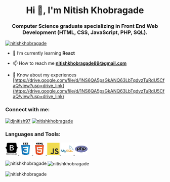 <h1 align="center">Hi 👋, I'm Nitish Khobragade</h1>
<h3 align="center">Computer Science graduate specializing in Front End Web Development (HTML, CSS, JavaScript, PHP, SQL).</h3>

<p align="left"> <a href="https://github.com/ryo-ma/github-profile-trophy"><img src="https://github-profile-trophy.vercel.app/?username=nitishkhobragade" alt="nitishkhobragade" /></a> </p>

- 🌱 I’m currently learning **React**

- 📫 How to reach me **nitishkhobragade89@gmail.com**

- 📄 Know about my experiences [https://drive.google.com/file/d/1NS6QA5psGkANQ63LbTqdvzTuRdU5CfaQ/view?usp=drive_link](https://drive.google.com/file/d/1NS6QA5psGkANQ63LbTqdvzTuRdU5CfaQ/view?usp=drive_link)

<h3 align="left">Connect with me:</h3>
<p align="left">
<a href="https://twitter.com/djnitish97" target="blank"><img align="center" src="https://raw.githubusercontent.com/rahuldkjain/github-profile-readme-generator/master/src/images/icons/Social/twitter.svg" alt="djnitish97" height="30" width="40" /></a>
<a href="https://linkedin.com/in/nitishkhobragade" target="blank"><img align="center" src="https://raw.githubusercontent.com/rahuldkjain/github-profile-readme-generator/master/src/images/icons/Social/linked-in-alt.svg" alt="nitishkhobragade" height="30" width="40" /></a>
</p>

<h3 align="left">Languages and Tools:</h3>
<p align="left"> <a href="https://getbootstrap.com" target="_blank" rel="noreferrer"> <img src="https://raw.githubusercontent.com/devicons/devicon/master/icons/bootstrap/bootstrap-plain-wordmark.svg" alt="bootstrap" width="40" height="40"/> </a> <a href="https://www.w3schools.com/css/" target="_blank" rel="noreferrer"> <img src="https://raw.githubusercontent.com/devicons/devicon/master/icons/css3/css3-original-wordmark.svg" alt="css3" width="40" height="40"/> </a> <a href="https://www.w3.org/html/" target="_blank" rel="noreferrer"> <img src="https://raw.githubusercontent.com/devicons/devicon/master/icons/html5/html5-original-wordmark.svg" alt="html5" width="40" height="40"/> </a> <a href="https://developer.mozilla.org/en-US/docs/Web/JavaScript" target="_blank" rel="noreferrer"> <img src="https://raw.githubusercontent.com/devicons/devicon/master/icons/javascript/javascript-original.svg" alt="javascript" width="40" height="40"/> </a> <a href="https://www.mysql.com/" target="_blank" rel="noreferrer"> <img src="https://raw.githubusercontent.com/devicons/devicon/master/icons/mysql/mysql-original-wordmark.svg" alt="mysql" width="40" height="40"/> </a> <a href="https://www.php.net" target="_blank" rel="noreferrer"> <img src="https://raw.githubusercontent.com/devicons/devicon/master/icons/php/php-original.svg" alt="php" width="40" height="40"/> </a> </p>

<p><img align="left" src="https://github-readme-stats.vercel.app/api/top-langs?username=nitishkhobragade&show_icons=true&locale=en&layout=compact" alt="nitishkhobragade" /></p>

<p>&nbsp;<img align="center" src="https://github-readme-stats.vercel.app/api?username=nitishkhobragade&show_icons=true&locale=en" alt="nitishkhobragade" /></p>

<p><img align="center" src="https://github-readme-streak-stats.herokuapp.com/?user=nitishkhobragade&" alt="nitishkhobragade" /></p>

